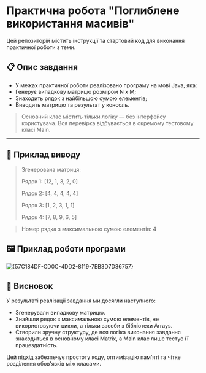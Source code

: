 # Практична робота "Поглиблене використання масивів"

Цей репозиторій містить iнструкції та стартовий код для виконання практичної роботи з теми.

## 📋 Опис завдання
- У межах практичної роботи реалізовано програму на мові Java, яка:
- Генерує випадкову матрицю розміром N x M;
- Знаходить рядок з найбільшою сумою елементів;
- Виводить матрицю та результат у консоль.
> Основний клас містить тільки логіку — без інтерфейсу користувача. Вся перевірка відбувається в окремому тестовому класі Main.
----

## 🔢 Приклад виводу
> Згенерована матриця:
> 
> Рядок 1: [12, 1, 3, 2, 0]
> 
> Рядок 2: [4, 4, 4, 4, 4]
> 
> Рядок 3: [1, 2, 3, 1, 1]
> 
> Рядок 4: [7, 8, 9, 6, 5]

> Номер рядка з максимальною сумою елементів: 4

## 🖼️ Приклад роботи програми
![{57C184DF-CD0C-4DD2-8119-7EB3D7D36757}](https://github.com/user-attachments/assets/daa94026-97a4-400e-859b-698825b970b2)


## 📝 Висновок
У результаті реалізації завдання ми досягли наступного:
- Згенерували випадкову матрицю.
- Знайшли рядок з максимальною сумою елементів, не використовуючи цикли, а тільки засоби з бібліотеки Arrays.
- Створили зручну структуру, де вся логіка виконання завдання знаходиться в основному класі Matrix, а Main клас лише тестує її працездатність.

Цей підхід забезпечує простоту коду, оптимізацію пам'яті та чітке розділення обов'язків між класами.
